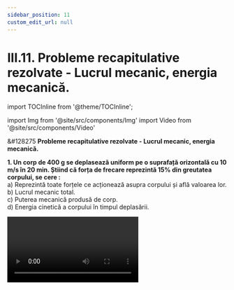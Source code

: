```yaml
---
sidebar_position: 11
custom_edit_url: null
---
```


# III.11. Probleme recapitulative rezolvate - Lucrul mecanic, energia mecanică.



import TOCInline from '@theme/TOCInline';

<TOCInline toc={toc} />


import Img from '@site/src/components/Img'
import Video from '@site/src/components/Video'





<div class="alert alert--warning" role="alert">

&#128275 **Probleme recapitulative rezolvate - Lucrul mecanic, energia mecanică.**

**1. Un corp de 400 g se deplasează uniform pe o suprafață orizontală cu 10 m/s în 20 min. Știind că forța de frecare reprezintă 15% din greutatea corpului, se cere :**   
a)	Reprezintă toate forțele ce acționează asupra corpului și află valoarea lor.   
b)	Lucrul mecanic total.   
c)	Puterea mecanică produsă de corp.   
d)	Energia cinetică a corpului în timpul deplasării.




<Video src="https://www.youtube.com/embed/E3nEn4fVpms" />


**Rezolvare:**

_Scriem datele problemei și le transformăm în SI:_   
m = 400 g = 0,4 kg    
v = constantă = 10 m/s    
t = 20 min = 1200 s    
F<sub>f</sub> = 15% G



**a)**

<Img className="img-responsive4" src="fizica/clasa7/capitolul3/III-11-probleme-recapitulative-rezolvate-lucrul-mecanic-energia-mecanica-poza1-problema-rezolvata1-reprezentare-grafica.png" width="1000" height="270" />

G = m ∙ g = 0,4 kg ∙ 10 N/kg = 4 N

F<sub>f</sub> = 15/100  ∙ 4 N = 0,6 N

| F | = | F<sub>f</sub> | = 0,6 N, deoarece v = constantă

| N | = | G | = 4 N


<br></br>

**b)** L<sub>total</sub> = L<sub>F</sub> + L<sub>Ff</sub> + L<sub>G</sub> + L<sub>N</sub>    
L<sub>F</sub> = F ∙ d = F ∙ v ∙ t = 0,6 N ∙ 10 m/s ∙ 1200 s = 7200 J    
L<sub>Ff</sub> = -F<sub>f</sub> ∙ d = - F ∙ v ∙ t = -0,6 N ∙ 10 m/s ∙ 1200 s = -7200 J    
L<sub>G</sub> = L<sub>N</sub> = 0 J    
L<sub>total</sub> = L<sub>F</sub> + L<sub>Ff</sub> + L<sub>G</sub> + L<sub>N</sub> = 7200 J - 7200 J + 0 J + 0 J = 0 J



<br></br>


**c)**



<Img className="img-responsive4" src="fizica/clasa7/capitolul3/III-11-probleme-recapitulative-rezolvate-lucrul-mecanic-energia-mecanica-poza2-problema-rezolvata1-rezolvare1.png" width="1000" height="95" />

<br></br>
<br></br>
<br></br>


**d)**



<Img className="img-responsive4" src="fizica/clasa7/capitolul3/III-11-probleme-recapitulative-rezolvate-lucrul-mecanic-energia-mecanica-poza3-problema-rezolvata1-rezolvare2.png" width="1000" height="114" />



<br></br>
<br></br>

<br></br>
<br></br>



**2. Un corp de 1 kg este lăsat să alunece liber pe un plan înclinat, fără frecare, care are unghiul de 30° și lungimea planului de 0,04 dam. Se dă sin 30°=0,5.**   
a) Desenează forțele ce acționează asupra corpului.    
b) Determină lucrul mecanic efectuat de corp în timpul coborârii.    
c) Află înălțimea planului înclinat.    
d) Determină viteza corpului când ajunge la baza planului înclinat.


<Video src="https://www.youtube.com/embed/81DtiP29-E8" />



**Rezolvare:**

_Notăm datele problemei:_   
m = 1 kg    
F<sub>f</sub> = 0    
α = 30°    
sin 30° = 0,5    
l = 0,04 dam = 0,4 m


**a)**

<Img className="img-responsive4" src="fizica/clasa7/capitolul3/III-11-probleme-recapitulative-rezolvate-lucrul-mecanic-energia-mecanica-poza4-problema-rezolvata2-reprezentare-grafica.png" width="1000" height="330" />

<br></br>
<br></br>

<br></br>

**b)**


<Img className="img-responsive4" src="fizica/clasa7/capitolul3/III-11-probleme-recapitulative-rezolvate-lucrul-mecanic-energia-mecanica-poza5-problema-rezolvata2-rezolvare1.png" width="1000" height="198" />


<br></br>
<br></br>

<br></br>


**c)**

<Img className="img-responsive4" src="fizica/clasa7/capitolul3/III-11-probleme-recapitulative-rezolvate-lucrul-mecanic-energia-mecanica-poza6-problema-rezolvata2-rezolvare2.png" width="1000" height="151" />


<br></br>
<br></br>

<br></br>

**d)**


<Img className="img-responsive4" src="fizica/clasa7/capitolul3/III-11-probleme-recapitulative-rezolvate-lucrul-mecanic-energia-mecanica-poza7-problema-rezolvata2-rezolvare3.png" width="1000" height="559" />


<br></br>
<br></br>

<br></br>
<br></br>


**3. O praștie este confecționată folosind un fir elastic care se întinde cu 4cm, atunci când de el se atârnă o piatră de 80 g. Câtă energie este acumulată în cele șase fire identice ale praștiei întinse, fiecare cu 10 cm? Ce viteză capătă piatra la lansarea cu praștia?**




<Video src="https://www.youtube.com/embed/38DTX1CbswA" />

<br></br>
<br></br>



**Rezolvare:**

<Img className="img-responsive4" src="fizica/clasa7/capitolul3/III-11-probleme-recapitulative-rezolvate-lucrul-mecanic-energia-mecanica-poza8-problema-rezolvata3-reprezentare-grafica.png" width="1000" height="218" />

<br></br>
<br></br>



_Scriem datele problemei și le transformăm în SI:_   
Δ<sub>l1</sub> = 4 cm = 0,04 m    
m = 80 g = 0,08 kg    
Δ<sub>l2</sub> = 10 cm = 0,1 m


_Calculăm constanta elastică a firului, aplicând legea deformării elastice și greutatea pietrei care reprezintă forța deformatoare:_   
F = k ∙ Δl1 = k ∙ 0,04    
G = m ∙ g = 0,08 kg ∙ 10 N/kg = 0,8 N    
F = G    
0,8 = k ∙ 0,04    
k = 0,8/0,04 = 20 N/m


<br></br>


_Calculăm energia potențială elastică a unui fir elastic, când praștia este întinsă cu 10 cm:_

<Img className="img-responsive4" src="fizica/clasa7/capitolul3/III-11-probleme-recapitulative-rezolvate-lucrul-mecanic-energia-mecanica-poza9-problema-rezolvata3-rezolvare1.png" width="1000" height="100" />

<br></br>
<br></br>


_Deci energia potențială elastică acumulată în cele șase fire ale praștiei este de 0,1 ∙ 6 = 0,6 J._

_Energia potențială elastică a praștiei este transferată pietrei la lansarea cu praștia și transformată în energie cinetică:_

<Img className="img-responsive4" src="fizica/clasa7/capitolul3/III-11-probleme-recapitulative-rezolvate-lucrul-mecanic-energia-mecanica-poza10-problema-rezolvata3-rezolvare2.png" width="1000" height="268" />

<br></br>
<br></br>




<br></br>
<br></br>



**4. Urcarea uniformă a unui corp cu greutatea de 60 N se face pe o pantă (plan înclinat) cu lungimea de 2m și cu o forță de frecare egală cu 10% din greutatea corpului. Se cere:**   
a) Lucrul mecanic al forței de frecare.    
b) Lucrul mecanic al forței de tracțiune.    
c) Lucrul mecanic al forței de frecare când corpul este lăsat să coboare liber spre baza pantei, pe aceeași distanță.    
d) Viteza corpului când ajunge la baza pantei.

Se dă: α = 30°; sin 30°= 0,5.



<Video src="https://www.youtube.com/embed/PzlyU_oI_hU" />


**Rezolvare:**

_Notăm datele problemei:_   
G = 60 N    
l = 2 m    
F<sub>f</sub> = 10% G



<Img className="img-responsive4" src="fizica/clasa7/capitolul3/III-11-probleme-recapitulative-rezolvate-lucrul-mecanic-energia-mecanica-poza11-problema-rezolvata4-reprezentare-grafica1.png" width="1000" height="320" />

<br></br>
<br></br>

a)


<Img className="img-responsive4" src="fizica/clasa7/capitolul3/III-11-probleme-recapitulative-rezolvate-lucrul-mecanic-energia-mecanica-poza12-problema-rezolvata4-rezolvare1.png" width="1000" height="155" />

<br></br>
<br></br>


b) Deoarece v = constantă: | F |= | G<sub>t</sub> + F<sub>f</sub> |


<Img className="img-responsive4" src="fizica/clasa7/capitolul3/III-11-probleme-recapitulative-rezolvate-lucrul-mecanic-energia-mecanica-poza13-problema-rezolvata4-rezolvare2.png" width="1000" height="94" />

G<sub>t</sub> = G ∙ sin 30° =  60 ∙ 0,5  =  30 N

| F | = | G<sub>t</sub> + F<sub>f</sub> | = 30 + 6 = 36 N

L<sub>F</sub> =  F ∙ l = 36 N ∙ 2 m = 72 J


<br></br>




c) Când corpul coboară liber, forța de frecare este egală cu forța de frecare ca la urcarea pe pantă, deoarece forțele pe direcția Oy rămân aceleași (se schimbă numai forțele pe direcția Ox) :



<Img className="img-responsive4" src="fizica/clasa7/capitolul3/III-11-probleme-recapitulative-rezolvate-lucrul-mecanic-energia-mecanica-poza14-problema-rezolvata4-reprezentare-grafica2.png" width="1000" height="321" />

<br></br>
<br></br>



F<sub>f</sub> = μ ∙ N = μ ∙ G<sub>t</sub> = 6 N

L<sub>Ff</sub> = - F<sub>f</sub> ∙ l = - 6 N ∙ 2 m = - 12 J


<br></br>


d) Ca să calculăm viteza corpului cu care ajunge la baza planului înclinat aplicăm Teorema de variație a energiei mecanice:

ΔE = L<sub>Ff</sub>

ΔE = E<sub>final</sub> - E<sub>inițial</sub>


<Img className="img-responsive4" src="fizica/clasa7/capitolul3/III-11-probleme-recapitulative-rezolvate-lucrul-mecanic-energia-mecanica-poza15-problema-rezolvata4-rezolvare3.png" width="1000" height="212" />

<br></br>
<br></br>

G = m ∙ g = 60 N    
m = 6 kg



<Img className="img-responsive4" src="fizica/clasa7/capitolul3/III-11-probleme-recapitulative-rezolvate-lucrul-mecanic-energia-mecanica-poza16-problema-rezolvata4-rezolvare4.png" width="1000" height="94" />

h = l ∙ sin α = 2 m ∙ 0,5 = 1 m    
E<sub>inițial</sub> =  E<sub>c</sub> + E<sub>pg</sub> + E<sub>pe</sub>  = 0 + m ∙ g ∙ h  + 0 = m ∙ g ∙ h   
E<sub>inițial</sub> = 6 kg ∙ 10 N/kg ∙ 1 m = 60 J   
(energia mecanică a corpului înainte de a coborî pe planul înclinat)

<br></br>

ΔE = E<sub>final</sub> - E<sub>inițial</sub> = 3 v<sup>2</sup>  - 60 = - 12    
3 v<sup>2</sup> = - 12 + 60    
3 v<sup>2</sup> = 48    
v<sup>2</sup> = 16 m<sup>2</sup>/s<sup>2</sup>    
v = 4 m/s



<br></br>
<br></br>


**5. Maria aruncă o bilă de 100 g pe verticală în sus de la înălțimea de 2 m față de sol, cu viteza inițială de 2 m/s. Neglijând forța de frecare cu aerul atmosferic, află:**   
a) Înălțimea maximă la care ajunge bila față de poziția inițială, h<sub>0</sub>.    
b) Viteza cu care bila atinge solul.    
c) La ce înălțime urcă bila după ce atinge solul.    
d) La ce înălțime maximă (h<sub>1</sub>') ar ajunge bila când este aruncată în sus cu aceeași viteză inițială, dacă asupra ei ar acționa o forță de frecare de 1N.





<Video src="https://www.youtube.com/embed/YobzmMM2QLY" />



<br></br>
<br></br>





**Rezolvare:**


<Img className="img-responsive4" src="fizica/clasa7/capitolul3/III-11-probleme-recapitulative-rezolvate-lucrul-mecanic-energia-mecanica-poza17-problema-rezolvata5-reprezentare-grafica.png" width="1000" height="332" />

<br></br>
<br></br>




_Notăm datele problemei:_   
m = 100 g = 0,1 kg    
h<sub>0</sub> = 2 m    
v<sub>0</sub> = 2 m/s    
F<sub>f</sub> = 0    
a)	h<sub>1</sub> = h<sub>max</sub> = ?    
b)	v<sub>2</sub> = ?    
c)	h<sub>3</sub> = ?    
d)	h<sub>1</sub>' = ? când F<sub>f</sub> = 1 N


**a)**


<Img className="img-responsive4" src="fizica/clasa7/capitolul3/III-11-probleme-recapitulative-rezolvate-lucrul-mecanic-energia-mecanica-poza18-problema-rezolvata5-rezolvare1.png" width="1000" height="162" />


E<sub>1</sub> =  E<sub>c1</sub> + E<sub>pg1</sub> + E<sub>pe1</sub> = 0  + m ∙ g ∙ (h<sub>1</sub>+h<sub>0</sub>) + 0    
E<sub>1</sub> = 0,1 ∙ 10 ∙ (h<sub>1</sub> + 2) = h<sub>1</sub> + 2


Aplicăm Legea conservării energiei mecanice, deoarece F<sub>f</sub> = 0:   
**E<sub>0</sub> = E<sub>1</sub>**    
2,2 = h<sub>1</sub> + 2    
h<sub>1</sub> = 2,2 m – 2 m = 0,2 m (față de nivelul inițial, h<sub>0</sub>)


<br></br>


**b)**



<Img className="img-responsive4" src="fizica/clasa7/capitolul3/III-11-probleme-recapitulative-rezolvate-lucrul-mecanic-energia-mecanica-poza19-problema-rezolvata5-rezolvare2.png" width="1000" height="361" />

<br></br>
<br></br>


**c)** E<sub>3</sub> =  E<sub>c3</sub> + E<sub>pg3</sub> + E<sub>pe3</sub>  = 0 + 0 + m ∙ g ∙ h<sub>3</sub>  = 0,1 ∙ 10 ∙ h<sub>3</sub>   
E<sub>0</sub> = E<sub>3</sub>   
2,2 = h<sub>3</sub>   
h<sub>3</sub> = 2,2 m (față de sol)



<br></br>



**d)** Dacă F<sub>f</sub> = 1N, bila nu își mai conservă energia mecanică și aplicăm teorema variației energiei mecanice:    
**ΔE = L<sub>Ff</sub>**   
E<sub>1</sub>' - E<sub>0</sub> = - F<sub>f</sub> ∙ h<sub>1</sub>'   
m ∙ g ∙ (h<sub>1</sub>' + h<sub>0</sub>) – E<sub>0</sub> = - 1 ∙ h<sub>1</sub>'   
0,1 ∙ 10 ∙ (h<sub>1</sub>' + 2) – 2,2 = - 1 ∙ h<sub>1</sub>'   
h<sub>1</sub>' + 2 – 2,2 = - h<sub>1</sub>'   
2h<sub>1</sub>' = 0,2   
h<sub>1</sub>' = 0,1 m





</div>



